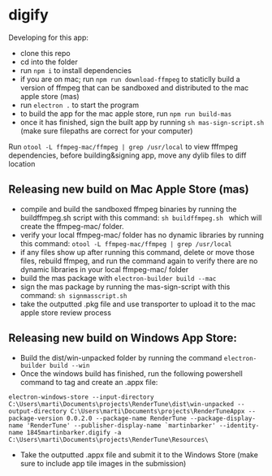 # digify

Developing for this app:
- clone this repo
- cd into the folder
- run `npm i` to install dependencies
- if you are on mac; run `npm run download-ffmpeg` to staticlly build a version of ffmpeg that can be sandboxed and distributed to the mac apple store (mas)
- run `electron .` to start the program
- to build the app for the mac apple store, run `npm run build-mas`
- once it has finished, sign the built app by running `sh mas-sign-script.sh` (make sure filepaths are correct for your computer)

Run `otool -L ffmpeg-mac/ffmpeg | grep /usr/local` to view fffmpeg dependencies, before building&signing app, move any dylib files to diff location

## Releasing new build on Mac Apple Store (mas)
- compile and build the sandboxed ffmpeg binaries by running the buildffmpeg.sh script with this command: `sh buildffmpeg.sh ` which will create the ffmpeg-mac/ folder.
- verify your local ffmpeg-mac/ folder has no dynamic libraries by running this command: `otool -L ffmpeg-mac/ffmpeg | grep /usr/local`
- if any files show up after running this command, delete or move those files, rebuild ffmpeg, and run the command again to verify there are no dynamic libraries in your local ffmpeg-mac/ folder
- build the mas package with `electron-builder build --mac`
- sign the mas package by running the mas-sign-script with this command: `sh signmasscript.sh`
- take the outputted .pkg file and use transporter to upload it to the mac apple store review process

## Releasing new build on Windows App Store:
- Build the dist/win-unpacked folder by running the command `electron-builder build --win`
- Once the windows build has finished, run the following powershell command to tag and create an .appx file:
```
electron-windows-store --input-directory C:\Users\marti\Documents\projects\RenderTune\dist\win-unpacked --output-directory C:\Users\marti\Documents\projects\RenderTuneAppx --package-version 0.0.2.0 --package-name RenderTune --package-display-name 'RenderTune' --publisher-display-name `martinbarker' --identity-name 1845martinbarker.digify -a C:\Users\marti\Documents\projects\RenderTune\Resources\
```
- Take the outputted .appx file and submit it to the Windows Store (make sure to include app tile images in the submission)
